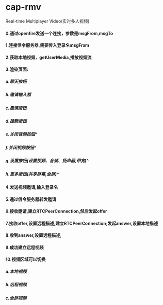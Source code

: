 # cap-rmv
Real-time Multiplayer Video(实时多人视频)
#### 0.通过openfire发送一个连接，参数是msgFrom,msgTo
#### 1.连接信令服务器,需要传入登录名msgFrom

#### 2.获取本地视频，getUserMedia,播放视频流

#### 3.渲染页面:
##### a.聊天按钮
##### b.邀请输入框
##### c.邀请按钮
##### d.挂断按钮
##### e.关闭音频按钮^
##### f.关闭视频按钮^
##### g.设置按钮(设置视频、音频、扬声器,带宽)^
##### h.更多按钮(共享屏幕,全屏)^


#### 4.发送视频邀请,输入登录名

#### 5.通过信令服务器转发邀请

#### 6.接收邀请,建立RTCPeerConnection,然后发起offer

#### 7.接收offer,设置远程描述,建立RTCPeerConnection;发起answer,设置本地描述

#### 8.收到answer,设置远程描述;

#### 9.成功建立远程视频

#### 10.视频区域可以切换
##### a.本地视频
##### b.远程视频
##### c.全屏视频




